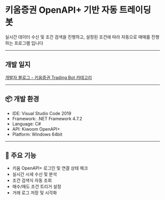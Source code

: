# 키움증권 OpenAPI+ 기반 자동 트레이딩 봇  
실시간 데이터 수신 및 조건 검색을 진행하고, 설정된 조건에 따라 자동으로 매매를 진행하는 프로그램 입니다

---

## 개발 일지
[개발자 블로그 - 키움증권 Trading Bot 카테고리](https://argentdarae.tistory.com/category/%ED%94%84%EB%A1%9C%EC%A0%9D%ED%8A%B8/%ED%82%A4%EC%9B%80%EC%A6%9D%EA%B6%8C%20Trading%20Bot)

---

## 📦 개발 환경

- IDE: Visual Studio Code 2019
- Framework: .NET Framework 4.7.2
- Language: C#
- API: Kiwoom OpenAPI+
- Platform: Windows 64bit

---

## 🚀 주요 기능

- 키움 OpenAPI+ 로그인 및 연결 상태 체크
- 실시간 시세 수신 및 분석
- 조건 검색식 자동 조회
- 매수/매도 조건 트리거 설정
- 거래 로그 저장 및 시각화